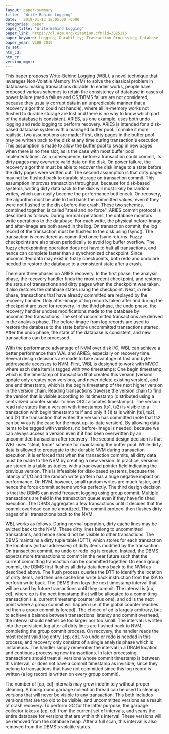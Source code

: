 ```yaml
---
layout: paper-summary
title:  "Write-Behind Logging"
date:   2019-01-12 18:05:00 -0500
categories: paper
paper_title: "Write-Behind Logging"
paper_link: https://dl.acm.org/citation.cfm?id=3025116
paper_keyword: Logging; Durability; Transaction Processing; Database
paper_year: VLDB 2016
rw_set: 
htm_cd: 
htm_cr: 
version_mgmt: 
---
```


This paper proposes Write-Behind Logging (WBL), a novel technique that levarages Non-Volatile Memory (NVM) to solve 
the classical problem in databases: making transactions durable. In earlier works, people have proposed various schemes
to retain the consistency of database in cases of power failure (media failure and OS/DBMS failure are not considered,
because they usually corrupt data in an unpredicable manner that a recovery algorithm could not handle), where all 
in-memory works not flushed to durable storage are lost and there is no way to know which part of the database is consistent.
ARIES, as one example, uses both undo logging and redo logging to perform recovery. ARIES is intended for a disk-based 
database system with a managed buffer pool. To make it more realistic, two assumptions are made: First, dirty pages in 
the buffer pool may be written back to the disk at any time during transaction's execution. This assumption is made to
allow the buffer pool to swap in new pages when there is no free slot, as is the case with most buffer pool implementations.
As a consequence, before a transaction could commit, its dirty pages may overwrite valid data on the disk. On power failure,
the recovery algorithm must be able to recover the disk image to a state before the dirty pages were written out. The second
assumption is that dirty pages may not be flushed back to durable storage on transaction commit. This assumption improves 
transaction throughput, because for disk-based systems, writing dirty data back to the disk will most likely be random
writes, which can easily become the performance bottleneck. On recovery, the algorithm must be able to find back the 
committed values, even if they were not flushed to the disk before the crash. These two schemes, combined together,
is called "steal and no force". ARIES commit protocol is described as follows. During normal operations, the database monitors
write operations to the database. For each write, the physical before-image and after-image are both saved in the log. 
On transaction commit, the log record of the transaction must be flushed to the disk using fsync(). The transaction is 
considered as committed once fsync returns. Fuzzy checkpoints are also taken periodically to avoid log buffer overflow. The 
fuzzy checkpointing operation does not have to halt all transactions, and hence can complete faster than a synchronized 
checkpoint. Since uncommitted data may exist in fuzzy checkpoints, both redo and undo are needed to restore the 
database to a consistent state after a crash. 

There are three phases on ARIES recovery. In the first phase, the analysis phase, the recovery handler finds the most recent
checkpoint, and restores the status of transactions and dirty pages when the checkpoint was taken. It also restores the database
states using the checkpoint. Next, in redo phase, transactions that have already committed are replayed by the recovery 
handler. Only after-image of log records taken after and during the checkpoint are used for recovery. In the third phase, 
the undo phase, the recovery handler undoes modifications made to the database by uncommitted transactions. The set of 
uncommitted transactions are derived in the analysis phase. The before-image from log records are used to restore the 
database to the state before uncommitted transactions started. After the undo phase, the state of the database is consistent,
and new transactions can be processed.

With the performance advantage of NVM over disk I/O, WBL can achieve a better performance than WAL and ARIES, especially
on recovery time. Several design decisions are made to take advantage of fast and byte-addressable accesses to NVM. First,
WBL is designed to work with MVCC, where each data item is tagged with two timestamps: One begin timestamp, which is the 
timestamp of transaction that created this version (version update only creates new versions, and never delete existing version),
and one end timestamp, which is the begin timestamp of the next higher version in the version chain. Reading transactions 
traverse the version chain to find the version that is visible according to its timestamp (distributed using a centralized
counter similar to how OCC allocates timestamps). The version read rule states that a version with timestamps [ts1, ts2)
is visible to a transaction with begin timestamp ts if and only if (1) ts is within [ts1, ts2); and (2) the transaction
that writes the version has committed (note that ts2 can be &infin; as is the case for the most up-to-date version). 
By allowing data items to be tagged with versions, no before-image is needed, because we can always access a version 
even if it has been overwritten by an uncommitted transaction after recovery. The second design decision is that WBL
uses "steal, force" scheme for maintaining the buffer pool. While dirty data is allowed to propagate to the durable NVM
during transaction execution, it is enforced that when the transaction commits, all dirty data must be made to the 
NVM by creating a new version. In practice, versions are stored in a table as tuples, with a backwad pointer field 
indicating the previous version. This is infeasible for disk-based systems, because the latancy of I/O and the random write
pattern has a huge negative impact on performance. On NVM, however, small random writes are much faster, and hence the 
force commit scheme works perfectly. The third design decision is that the DBMS can avoid frequent logging using group
commit. Multiple transactions are held in the transaction queue even if they have finished execution. The DBMS aggregates 
a few transactions until it decides that the commit overhead can be amortized. The commit protocol then flushes dirty
pages of all transactions back to the NVM.

WBL works as follows. During normal operation, dirty cache lines may be evicted back to the NVM. These dirty lines belong
to uncommitted transactions, and hence should not be visible to other transactions. The DBMS maintains a dirty tuple table (DTT),
which stores for each transaction the locations (virtual addresses) of dirty items modified by the transaction. On transaction 
commit, no undo or redo log is created. Instead, the DBMS expects more transactions to commit in the near future such that 
the current committing transaction can be committed together. On each group commit, the DBMS first flushes all dirty data items
back to the NVM as described above. The flush process queries the DTT to identify the location of dirty items, and then 
use cache line write back instruction from the ISA to perform write back. The DBMS then logs the next timestamp interval
that will be used by future transactions until they commit. The interval is [cp, cd], where cp is the next timestamp that will be 
allocated to a committing transaction (i.e. current timestamp counter plus one), and cd is the next point where a group commit
will happen (i.e. if the global counter reaches cd then a group commit is forced). The choice of cd is largely arbitrary, but
to achieve a balance between transactions' latency and commit overhead, the interval should neither be too larger nor too
small. The interval is written into the persistent log after all dirty lines are flushed back to NVM, completing the 
group commit process. On recovery, the handler reads the most recent valid log entry, [cp, cd]. No undo or redo is needed
in this process, and recovery only consists of a single analysis phase which is instaneous. The handler simply remember 
the interval in a DRAM location, and continues processing new transactions. In later processing, transactions should 
treat all versions whose commit timestamp is between this interval, or does not have a commit timestamp as invisible, since 
they belong to transactions that have not committed since this log record is written (a log record is written on every group 
commit).

The number of [cp, cd] intervals may grow indefinitely without proper cleaning. A background garbage collection thread
can be used to cleanup versions that will never be visible to any transaction. This both includes versions that are 
too old to be visible, and uncommitted versions as a result of crash recovery. To perform GC for the latter purpose, 
the garbage collector takes a [cp, cd] from the current set of intervals, and scans the entire database for versions 
that are within this interval. These versions will be removed from the database heap. After a full scan, this interval is 
also removed from the DBMS's volatile states. 